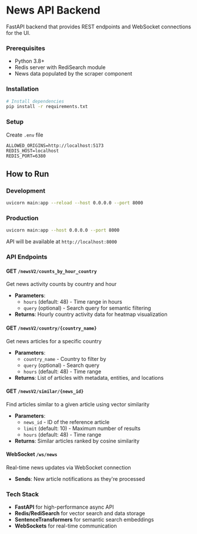 # News API Backend

FastAPI backend that provides REST endpoints and WebSocket connections for the UI.

### Prerequisites
- Python 3.8+
- Redis server with RediSearch module
- News data populated by the scraper component

### Installation
```bash
# Install dependencies
pip install -r requirements.txt
```

### Setup
Create `.env` file
```env
ALLOWED_ORIGINS=http://localhost:5173
REDIS_HOST=localhost
REDIS_PORT=6380
```

## How to Run

### Development
```bash
uvicorn main:app --reload --host 0.0.0.0 --port 8000
```

### Production
```bash
uvicorn main:app --host 0.0.0.0 --port 8000
```

API will be available at `http://localhost:8000`

### API Endpoints

#### GET `/newsV2/counts_by_hour_country`
Get news activity counts by country and hour
- **Parameters**: 
  - `hours` (default: 48) - Time range in hours
  - `query` (optional) - Search query for semantic filtering
- **Returns**: Hourly country activity data for heatmap visualization

#### GET `/newsV2/country/{country_name}`
Get news articles for a specific country
- **Parameters**:
  - `country_name` - Country to filter by
  - `query` (optional) - Search query
  - `hours` (default: 48) - Time range
- **Returns**: List of articles with metadata, entities, and locations

#### GET `/newsV2/similar/{news_id}`
Find articles similar to a given article using vector similarity
- **Parameters**:
  - `news_id` - ID of the reference article
  - `limit` (default: 10) - Maximum number of results
  - `hours` (default: 48) - Time range
- **Returns**: Similar articles ranked by cosine similarity

#### WebSocket `/ws/news`
Real-time news updates via WebSocket connection
- **Sends**: New article notifications as they're processed

### Tech Stack
- **FastAPI** for high-performance async API
- **Redis/RediSearch** for vector search and data storage
- **SentenceTransformers** for semantic search embeddings
- **WebSockets** for real-time communication